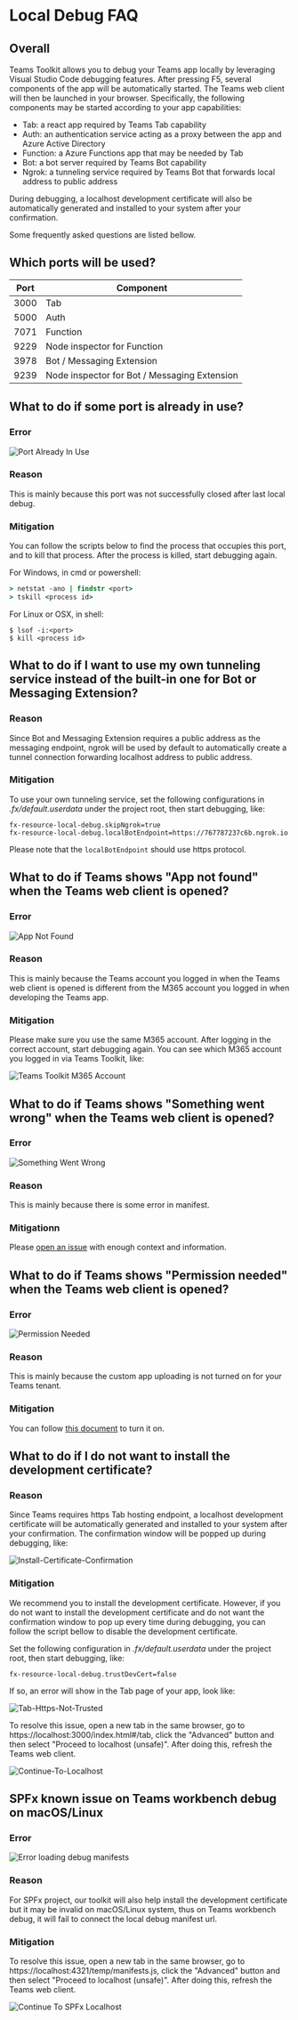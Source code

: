# Local Debug FAQ

## Overall
Teams Toolkit allows you to debug your Teams app locally by leveraging Visual Studio Code debugging features. After pressing F5, several components of the app will be automatically started. The Teams web client will then be launched in your browser. Specifically, the following components may be started according to your app capabilities:
- Tab: a react app required by Teams Tab capability
- Auth: an authentication service acting as a proxy between the app and Azure Active Directory
- Function: a Azure Functions app that may be needed by Tab
- Bot: a bot server required by Teams Bot capability
- Ngrok: a tunneling service required by Teams Bot that forwards local address to public address

During debugging, a localhost development certificate will also be automatically generated and installed to your system after your confirmation.

Some frequently asked questions are listed bellow.

## Which ports will be used?
| Port | Component |
| --- | --- |
| 3000 | Tab |
| 5000 | Auth |
| 7071 | Function |
| 9229 | Node inspector for Function |
| 3978 | Bot / Messaging Extension |
| 9239 | Node inspector for Bot / Messaging Extension |

## What to do if some port is already in use?

### Error
![Port Already In Use](../images/fx-core/localdebug/port-already-in-use.png)

### Reason
This is mainly because this port was not successfully closed after last local debug.

### Mitigation
You can follow the scripts below to find the process that occupies this port, and to kill that process. After the process is killed, start debugging again.

For Windows, in cmd or powershell:
```cmd
> netstat -ano | findstr <port>
> tskill <process id>
```

For Linux or OSX, in shell:
```shell
$ lsof -i:<port>
$ kill <process id>
```

## What to do if I want to use my own tunneling service instead of the built-in one for Bot or Messaging Extension?
### Reason
Since Bot and Messaging Extension requires a public address as the messaging endpoint, ngrok will be used by default to automatically create a tunnel connection forwarding localhost address to public address.

### Mitigation
To use your own tunneling service, set the following configurations in *.fx/default.userdata* under the project root, then start debugging, like:
```
fx-resource-local-debug.skipNgrok=true
fx-resource-local-debug.localBotEndpoint=https://767787237c6b.ngrok.io
```
Please note that the `localBotEndpoint` should use https protocol.

## What to do if Teams shows "App not found" when the Teams web client is opened?
### Error

![App Not Found](../images/fx-core/localdebug/app-not-found.png)

### Reason

This is mainly because the Teams account you logged in when the Teams web client is opened is different from the M365 account you logged in when developing the Teams app.

### Mitigation
Please make sure you use the same M365 account. After logging in the correct account, start debugging again. You can see which M365 account you logged in via Teams Toolkit, like:

![Teams Toolkit M365 Account](../images/fx-core/localdebug/m365-account.png)

## What to do if Teams shows "Something went wrong" when the Teams web client is opened?
### Error

![Something Went Wrong](../images/fx-core/localdebug/something-went-wrong.png)

### Reason
This is mainly because there is some error in manifest.

### Mitigationn
Please [open an issue](https://github.com/OfficeDev/TeamsFx/issues/new/choose) with enough context and information.

## What to do if Teams shows "Permission needed" when the Teams web client is opened?
### Error

![Permission Needed](../images/fx-core/localdebug/permission-needed.png)

### Reason

This is mainly because the custom app uploading is not turned on for your Teams tenant.

### Mitigation
You can follow [this document](https://docs.microsoft.com/en-us/microsoftteams/platform/concepts/build-and-test/prepare-your-o365-tenant#enable-custom-teams-apps-and-turn-on-custom-app-uploading) to turn it on.

## What to do if I do not want to install the development certificate?
### Reason
Since Teams requires https Tab hosting endpoint, a localhost development certificate will be automatically generated and installed to your system after your confirmation. The confirmation window will be popped up during debugging, like:

![Install-Certificate-Confirmation](../images/fx-core/localdebug/install-certificate-confirmation.png)

### Mitigation
We recommend you to install the development certificate. However, if you do not want to install the development certificate and do not want the confirmation window to pop up every time during debugging, you can follow the script bellow to disable the development certificate.

Set the following configuration in *.fx/default.userdata* under the project root, then start debugging, like:
```
fx-resource-local-debug.trustDevCert=false
```
If so, an error will show in the Tab page of your app, look like:

![Tab-Https-Not-Trusted](../images/fx-core/localdebug/tab-https-not-trusted.png)

To resolve this issue, open a new tab in the same browser, go to https://localhost:3000/index.html#/tab, click the "Advanced" button and then select "Proceed to localhost (unsafe)". After doing this, refresh the Teams web client.

![Continue-To-Localhost](../images/fx-core/localdebug/continue-to-localhost.png)

## SPFx known issue on Teams workbench debug on macOS/Linux
### Error
![Error loading debug manifests](../images/fx-core/localdebug/error-loading-debug-manifests.png)
### Reason
For SPFx project, our toolkit will also help install the development certificate but it may be invalid on macOS/Linux system, thus on Teams workbench debug, it will fail to connect the local debug manifest url.
### Mitigation
To resolve this issue, open a new tab in the same browser, go to https://localhost:4321/temp/manifests.js, click the "Advanced" button and then select "Proceed to localhost (unsafe)". After doing this, refresh the Teams web client.

![Continue To SPFx Localhost](../images/fx-core/localdebug/continue-to-spfx-localhost.png)
